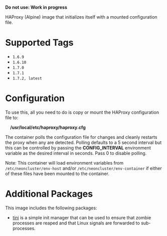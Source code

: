 **Do not use: Work in progress**

HAProxy (Alpine) image that initializes itself with a mounted configuration file.

# Supported Tags

* `1.6.9`
* `1.6.10`
* `1.7.0`
* `1.7.1`
* `1.7.2, latest`

# Configuration

To use this, all you need to do is copy or mount the HAProxy configuration file to:

&nbsp;&nbsp;&nbsp;&nbsp;**/usr/local/etc/haproxy/haproxy.cfg**

The container polls the configuration file for changes and cleanly restarts the proxy when any are detected.  Polling defaults to a 5 second interval but this can be controlled by passing the **CONFIG_INTERVAL** environment variable as the desired interval in seconds.  Pass 0 to disable polling.

Note: This container will load environment variables from `/etc/neoncluster/env-host` and/or `/etc/neoncluster/env-container` if either of these files have been mounted to the container.

# Additional Packages

This image includes the following packages:

* [tini](https://github.com/krallin/tini) is a simple init manager that can be used to ensure that zombie processes are reaped and that Linux signals are forwarded to sub-processes.

